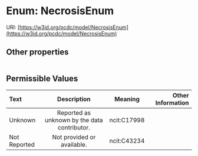 
# Enum: NecrosisEnum




URI: [https://w3id.org/pcdc/model/NecrosisEnum](https://w3id.org/pcdc/model/NecrosisEnum)


## Other properties

|  |  |  |
| --- | --- | --- |

## Permissible Values

| Text | Description | Meaning | Other Information |
| :--- | :---: | :---: | ---: |
| Unknown | Reported as unknown by the data contributor. | ncit:C17998 |  |
| Not Reported | Not provided or available. | ncit:C43234 |  |

